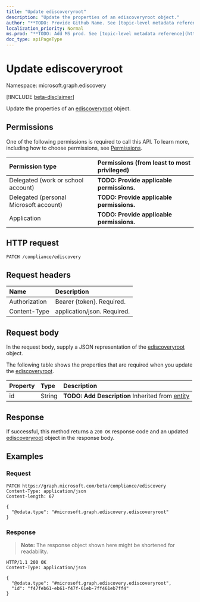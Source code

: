 ```yaml
---
title: "Update ediscoveryroot"
description: "Update the properties of an ediscoveryroot object."
author: "**TODO: Provide Github Name. See [topic-level metadata reference](https://msgo.azurewebsites.net/add/document/guidelines/metadata.html#topic-level-metadata)**"
localization_priority: Normal
ms.prod: "**TODO: Add MS prod. See [topic-level metadata reference](https://msgo.azurewebsites.net/add/document/guidelines/metadata.html#topic-level-metadata)**"
doc_type: apiPageType
---
```


# Update ediscoveryroot
Namespace: microsoft.graph.ediscovery

[!INCLUDE [beta-disclaimer](../../includes/beta-disclaimer.md)]

Update the properties of an [ediscoveryroot](../resources/ediscovery-ediscoveryroot.md) object.

## Permissions
One of the following permissions is required to call this API. To learn more, including how to choose permissions, see [Permissions](/graph/permissions-reference).

|Permission type|Permissions (from least to most privileged)|
|:---|:---|
|Delegated (work or school account)|**TODO: Provide applicable permissions.**|
|Delegated (personal Microsoft account)|**TODO: Provide applicable permissions.**|
|Application|**TODO: Provide applicable permissions.**|

## HTTP request

<!-- {
  "blockType": "ignored"
}
-->
``` http
PATCH /compliance/ediscovery
```

## Request headers
|Name|Description|
|:---|:---|
|Authorization|Bearer {token}. Required.|
|Content-Type|application/json. Required.|

## Request body
In the request body, supply a JSON representation of the [ediscoveryroot](../resources/ediscovery-ediscoveryroot.md) object.

The following table shows the properties that are required when you update the [ediscoveryroot](../resources/ediscovery-ediscoveryroot.md).

|Property|Type|Description|
|:---|:---|:---|
|id|String|**TODO: Add Description** Inherited from [entity](../resources/ediscovery-entity.md)|



## Response

If successful, this method returns a `200 OK` response code and an updated [ediscoveryroot](../resources/ediscovery-ediscoveryroot.md) object in the response body.

## Examples

### Request
<!-- {
  "blockType": "request",
  "name": "update_ediscoveryroot"
}
-->
``` http
PATCH https://graph.microsoft.com/beta/compliance/ediscovery
Content-Type: application/json
Content-length: 67

{
  "@odata.type": "#microsoft.graph.ediscovery.ediscoveryroot"
}
```


### Response
>**Note:** The response object shown here might be shortened for readability.
<!-- {
  "blockType": "response",
  "truncated": true
}
-->
``` http
HTTP/1.1 200 OK
Content-Type: application/json

{
  "@odata.type": "#microsoft.graph.ediscovery.ediscoveryroot",
  "id": "f47feb61-eb61-f47f-61eb-7ff461eb7ff4"
}
```

